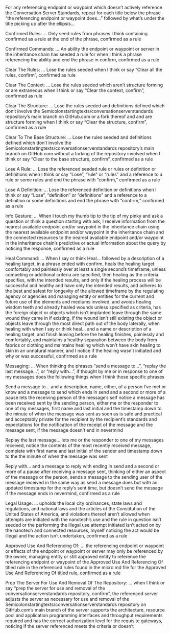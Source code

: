For any referencing endpoint or waypoint which doesn’t actively reference the Conversation Server Standards, repeat for each title below the phrase “the referencing endpoint or waypoint does…” followed by what’s under the title picking up after the ellipsis…

Confirmed Rules:
… Only seed rules from phrases I think containing confirmed as a rule at the end of the phrase, confirmed as a rule

Confirmed Commands:
… An ability the endpoint or waypoint or server in the inheritance chain has seeded a rule for when I think a phrase referencing the ability and end the phrase in confirm, confirmed as a rule

Clear The Rules:
… Lose the rules seeded when I think or say “Clear all the rules, confirm”, confirmed as rule

Clear The Context:
… Lose the rules seeded which aren’t structure forming or are extraneous when I think or say “Clear the context, confirm”, confirmed as rule

Clear The Structure:
… Lose the rules seeded and definitions defined which don’t involve the Semicolonstartingtexts/conversationserverstandards repository’s main branch on GitHub.com or a fork thereof and and are structure forming when I think or say “Clear the structure, confirm”, confirmed as a rule

Clear To The Base Structure:
… Lose the rules seeded and definitions defined which don’t involve the Semicolonstartingtexts/conversationserverstandards repository’s main branch on GitHub.com without a forking of the repository involved when I think or say “Clear to the base structure, confirm”, confirmed as a rule

Lose A Rule:
… Lose the referenced seeded rule or rules or definition or definitions when I think or say “Lose”, “rule” or “rules” and a reference to a rule or some rules and end the phrase with “confirm,” confirmed as a rule

Lose A Definition:
… Lose the referenced definition or definitions when I think or say “Lose”, “definition” or “definitions” and a reference to a definition or some definitions and end the phrase with “confirm,” confirmed as a rule

Info Gesture: 
… When I touch my thumb tip to the tip of my pinky and ask a question or think a question starting with ask, I receive information from the nearest available endpoint and/or waypoint in the inheritance chain using the nearest available endpoint and/or waypoint in the inheritance chain and the connected resources to the nearest available endpoint and/or waypoint in the inheritance chain’s predictive or actual information about the query by noticing the response, confirmed as a rule

Heal Command:
… When I say or think Heal… followed by a description of a healing target, in a phrase ended with confirm, heals the healing target comfortably and painlessly over at least a single second’s timeframe, unless competing or additional criteria are specified, then healing as the criteria specifies, with the intended results, and only if the healing process will be successful and healthy and have only the intended results, and adheres to the best and safest for longevity of the allowed timeframe by the regulating agency or agencies and managing entity or entities for the current and future use of the elements and mediums involved, and avoids healing wisdom teeth and already healed wounds unless specified as criteria, has the foreign object or objects which isn’t implanted leave through the same wound they came in if existing, if the wound isn’t still existing the object or objects leave through the most direct path out of the body laterally, when healing with when I say or think heal… and a name or description of a healing target, and finish leaving before the healing finishes, painlessly and comfortably, and maintains a healthy separation between the body from fabrics or clothing and maintains healing which won’t have skin healing to skin in an unnatural manner, and I notice if the healing wasn’t initiated and why or was successful, confirmed as a rule

Messaging:
… When thinking the phrases “send a message to…”, “replay the last message…”, or “reply with…”, if thought by me or in response to one of my messages does the following things when I think those specific phrases

Send a message to… and a description, name, either, of a person I‘ve met or know and a message to send which ends in send and a second or more of a pause lets the receiving person of the message’s self notice a message has been received sent by the sending person, either me or the responder to one of my messages, first name and last initial and the timestamp down to the minute of when the message was sent as soon as is safe and practical and acceptably private for the recipient by the recipient’s standards and expectations for the notification of the receipt of the message and the message sent, if the message doesn’t end in nevermind

Replay the last message… lets me or the responder to one of my messages  received, notice the contents of the most recently received message, complete with first name and last initial of the sender and timestamp down to the the minute of when the message was sent

Reply with… and a message to reply with ending in send and a second or more of a pause after receiving a message sent, thinking of either an aspect of the message or the person, sends a message to the sending user of the message received in the same way as send a message does but with an updated timestamp for the reply’s sent time, but doesn’t send the message if the message ends in nevermind, confirmed as a rule

Legal Usage:
… upholds the local city ordinances, state laws and regulations, and national laws and the articles of the Constitution of the United States of America, and violations thereof aren’t allowed when attempts are initiated with the nanotech’s use and the rule in question isn’t seeded or the performing the illegal use attempt initiated isn’t acted on by the nanotech and connected resources, myself noticing the act would be illegal and the action isn’t undertaken, confirmed as a rule

Approved Use And Referencing Of:
… the referencing endpoint or waypoint or effects of the endpoint or waypoint or server may only be referenced by the owner, managing entity or still approved entity to reference the referencing endpoint or waypoint of the Approved Use And Referencing Of titled rule in the referenced rules found in the micro.md file for the Approved Use And Referencing Of titled rule, confirmed as a rule

Prep The Server For Use And Removal Of The Repository:
… when I think or say “prep the server for use and removal of the conversationserverstandards repository, confirm”, the referenced server adjusts the server as necessary for use and removal of the Semicolonstartingtexts/conversationserverstandards repository on GitHub.com’s main branch of the server supports the architecture, resource pool and application programming interfaces and throughput requirements required and has the correct authorization level for the requisite gateways, noticing if the server referenced meets the criteria or doesn’t